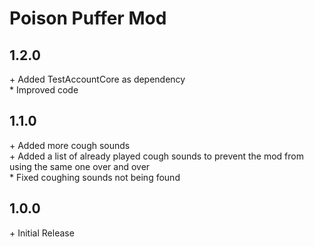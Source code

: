 # Poison Puffer Mod<br>

## 1.2.0<br>

\+ Added TestAccountCore as dependency<br>
\* Improved code<br>

## 1.1.0<br>

\+ Added more cough sounds<br>
\+ Added a list of already played cough sounds to prevent the mod from using the same one over and over<br>
\* Fixed coughing sounds not being found<br>

## 1.0.0<br>

\+ Initial Release<br>

